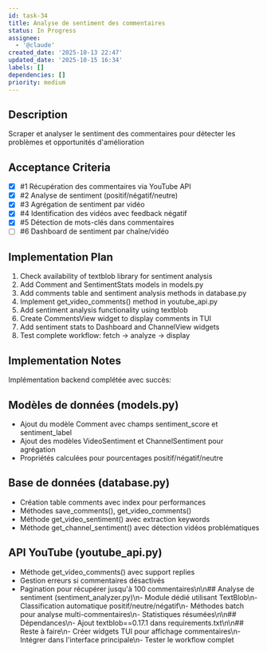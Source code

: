 ```yaml
---
id: task-34
title: Analyse de sentiment des commentaires
status: In Progress
assignee:
  - '@claude'
created_date: '2025-10-13 22:47'
updated_date: '2025-10-15 16:34'
labels: []
dependencies: []
priority: medium
---
```


## Description

<!-- SECTION:DESCRIPTION:BEGIN -->
Scraper et analyser le sentiment des commentaires pour détecter les problèmes et opportunités d'amélioration
<!-- SECTION:DESCRIPTION:END -->

## Acceptance Criteria
<!-- AC:BEGIN -->
- [x] #1 Récupération des commentaires via YouTube API
- [x] #2 Analyse de sentiment (positif/négatif/neutre)
- [x] #3 Agrégation de sentiment par vidéo
- [x] #4 Identification des vidéos avec feedback négatif
- [x] #5 Détection de mots-clés dans commentaires
- [ ] #6 Dashboard de sentiment par chaîne/vidéo
<!-- AC:END -->

## Implementation Plan

<!-- SECTION:PLAN:BEGIN -->
1. Check availability of textblob library for sentiment analysis
2. Add Comment and SentimentStats models in models.py
3. Add comments table and sentiment analysis methods in database.py
4. Implement get_video_comments() method in youtube_api.py
5. Add sentiment analysis functionality using textblob
6. Create CommentsView widget to display comments in TUI
7. Add sentiment stats to Dashboard and ChannelView widgets
8. Test complete workflow: fetch → analyze → display
<!-- SECTION:PLAN:END -->

## Implementation Notes

<!-- SECTION:NOTES:BEGIN -->
Implémentation backend complétée avec succès:

## Modèles de données (models.py)
- Ajout du modèle Comment avec champs sentiment_score et sentiment_label
- Ajout des modèles VideoSentiment et ChannelSentiment pour agrégation
- Propriétés calculées pour pourcentages positif/négatif/neutre

## Base de données (database.py)
- Création table comments avec index pour performances
- Méthodes save_comments(), get_video_comments()
- Méthode get_video_sentiment() avec extraction keywords
- Méthode get_channel_sentiment() avec détection vidéos problématiques

## API YouTube (youtube_api.py)
- Méthode get_video_comments() avec support replies
- Gestion erreurs si commentaires désactivés
- Pagination pour récupérer jusqu'à 100 commentaires\n\n## Analyse de sentiment (sentiment_analyzer.py)\n- Module dédié utilisant TextBlob\n- Classification automatique positif/neutre/négatif\n- Méthodes batch pour analyse multi-commentaires\n- Statistiques résumées\n\n## Dépendances\n- Ajout textblob==0.17.1 dans requirements.txt\n\n## Reste à faire\n- Créer widgets TUI pour affichage commentaires\n- Intégrer dans l'interface principale\n- Tester le workflow complet
<!-- SECTION:NOTES:END -->
